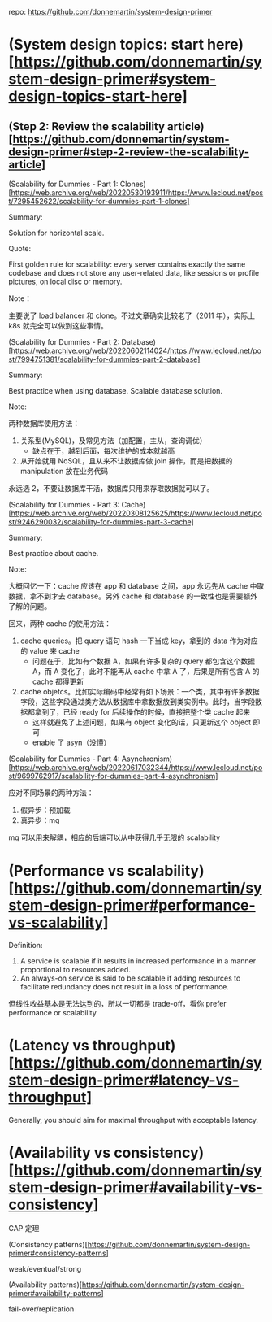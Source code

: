 repo: https://github.com/donnemartin/system-design-primer

# (System design topics: start here)[https://github.com/donnemartin/system-design-primer#system-design-topics-start-here]

## (Step 2: Review the scalability article)[https://github.com/donnemartin/system-design-primer#step-2-review-the-scalability-article]

(Scalability for Dummies - Part 1: Clones)[https://web.archive.org/web/20220530193911/https://www.lecloud.net/post/7295452622/scalability-for-dummies-part-1-clones]

Summary:

Solution for horizontal scale.

Quote:

First golden rule for scalability: every server contains exactly the same codebase and does not store any user-related data, like sessions or profile pictures, on local disc or memory.

Note：

主要说了 load balancer 和 clone。不过文章确实比较老了（2011 年），实际上 k8s 就完全可以做到这些事情。


(Scalability for Dummies - Part 2: Database)[https://web.archive.org/web/20220602114024/https://www.lecloud.net/post/7994751381/scalability-for-dummies-part-2-database]

Summary:

Best practice when using database.
Scalable database solution.

Note:

两种数据库使用方法：
1. 关系型(MySQL)，及常见方法（加配置，主从，查询调优）
    - 缺点在于，越到后面，每次维护的成本就越高
1. 从开始就用 NoSQL，且从来不让数据库做 join 操作，而是把数据的 manipulation 放在业务代码

永远选 2，不要让数据库干活，数据库只用来存取数据就可以了。

(Scalability for Dummies - Part 3: Cache)[https://web.archive.org/web/20220308125625/https://www.lecloud.net/post/9246290032/scalability-for-dummies-part-3-cache]

Summary:

Best practice about cache.

Note:

大概回忆一下：cache 应该在 app 和 database 之间，app 永远先从 cache 中取数据，拿不到才去 database。另外 cache 和 database 的一致性也是需要额外了解的问题。

回来，两种 cache 的使用方法：
1. cache queries。把 query 语句 hash 一下当成 key，拿到的 data 作为对应的 value 来 cache
    - 问题在于，比如有个数据 A，如果有许多复杂的 query 都包含这个数据 A，而 A 变化了，此时不能再从 cache 中拿 A 了，后果是所有包含 A 的 cache 都得更新
1. cache objetcs。比如实际编码中经常有如下场景：一个类，其中有许多数据字段，这些字段通过类方法从数据库中拿数据放到类实例中。此时，当字段数据都拿到了，已经 ready for 后续操作的时候，直接把整个类 cache 起来
    - 这样就避免了上述问题，如果有 object 变化的话，只更新这个 object 即可
    - enable 了 asyn（没懂）

(Scalability for Dummies - Part 4: Asynchronism)[https://web.archive.org/web/20220617032344/https://www.lecloud.net/post/9699762917/scalability-for-dummies-part-4-asynchronism]

应对不同场景的两种方法：
1. 假异步：预加载
1. 真异步：mq

mq 可以用来解耦，相应的后端可以从中获得几乎无限的 scalability

# (Performance vs scalability)[https://github.com/donnemartin/system-design-primer#performance-vs-scalability]

Definition:
1. A service is scalable if it results in increased performance in a manner proportional to resources added.
1. An always-on service is said to be scalable if adding resources to facilitate redundancy does not result in a loss of performance.

但线性收益基本是无法达到的，所以一切都是 trade-off，看你 prefer performance or scalability

# (Latency vs throughput)[https://github.com/donnemartin/system-design-primer#latency-vs-throughput]

Generally, you should aim for maximal throughput with acceptable latency.

# (Availability vs consistency)[https://github.com/donnemartin/system-design-primer#availability-vs-consistency]

CAP 定理

(Consistency patterns)[https://github.com/donnemartin/system-design-primer#consistency-patterns]

weak/eventual/strong

(Availability patterns)[https://github.com/donnemartin/system-design-primer#availability-patterns]

fail-over/replication